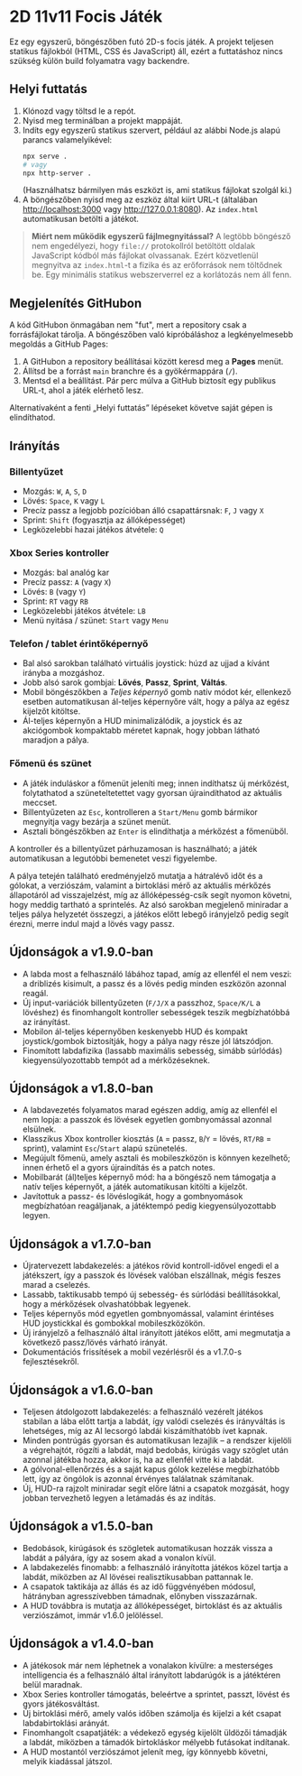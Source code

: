 # 2D 11v11 Focis Játék

Ez egy egyszerű, böngészőben futó 2D-s focis játék. A projekt teljesen statikus fájlokból (HTML, CSS és JavaScript) áll, ezért a futtatáshoz nincs szükség külön build folyamatra vagy backendre.

## Helyi futtatás

1. Klónozd vagy töltsd le a repót.
2. Nyisd meg terminálban a projekt mappáját.
3. Indíts egy egyszerű statikus szervert, például az alábbi Node.js alapú parancs valamelyikével:
   ```bash
   npx serve .
   # vagy
   npx http-server .
   ```
   (Használhatsz bármilyen más eszközt is, ami statikus fájlokat szolgál ki.)
4. A böngészőben nyisd meg az eszköz által kiírt URL-t (általában <http://localhost:3000> vagy <http://127.0.0.1:8080>). Az `index.html` automatikusan betölti a játékot.

> **Miért nem működik egyszerű fájlmegnyitással?**
> A legtöbb böngésző nem engedélyezi, hogy `file://` protokollról betöltött oldalak JavaScript kódból más fájlokat olvassanak. Ezért közvetlenül megnyitva az `index.html`-t a fizika és az erőforrások nem töltődnek be. Egy minimális statikus webszerverrel ez a korlátozás nem áll fenn.

## Megjelenítés GitHubon

A kód GitHubon önmagában nem "fut", mert a repository csak a forrásfájlokat tárolja. A böngészőben való kipróbáláshoz a legkényelmesebb megoldás a GitHub Pages:

1. A GitHubon a repository beállításai között keresd meg a **Pages** menüt.
2. Állítsd be a forrást `main` branchre és a gyökérmappára (`/`).
3. Mentsd el a beállítást. Pár perc múlva a GitHub biztosít egy publikus URL-t, ahol a játék elérhető lesz.

Alternatívaként a fenti „Helyi futtatás” lépéseket követve saját gépen is elindíthatod.

## Irányítás

### Billentyűzet

- Mozgás: `W`, `A`, `S`, `D`
- Lövés: `Space`, `K` vagy `L`
- Precíz passz a legjobb pozícióban álló csapattársnak: `F`, `J` vagy `X`
- Sprint: `Shift` (fogyasztja az állóképességet)
- Legközelebbi hazai játékos átvétele: `Q`

### Xbox Series kontroller

- Mozgás: bal analóg kar
- Precíz passz: `A` (vagy `X`)
- Lövés: `B` (vagy `Y`)
- Sprint: `RT` vagy `RB`
- Legközelebbi játékos átvétele: `LB`
- Menü nyitása / szünet: `Start` vagy `Menu`

### Telefon / tablet érintőképernyő

- Bal alsó sarokban található virtuális joystick: húzd az ujjad a kívánt irányba a mozgáshoz.
- Jobb alsó sarok gombjai: **Lövés**, **Passz**, **Sprint**, **Váltás**.
- Mobil böngészőkben a *Teljes képernyő* gomb natív módot kér, ellenkező esetben automatikusan ál-teljes képernyőre vált, hogy a pálya az egész kijelzőt kitöltse.
- Ál-teljes képernyőn a HUD minimalizálódik, a joystick és az akciógombok kompaktabb méretet kapnak, hogy jobban látható maradjon a pálya.

### Főmenü és szünet

- A játék induláskor a főmenüt jeleníti meg; innen indíthatsz új mérkőzést, folytathatod a szüneteltetettet vagy gyorsan újraindíthatod az aktuális meccset.
- Billentyűzeten az `Esc`, kontrolleren a `Start/Menu` gomb bármikor megnyitja vagy bezárja a szünet menüt.
- Asztali böngészőkben az `Enter` is elindíthatja a mérkőzést a főmenüből.

A kontroller és a billentyűzet párhuzamosan is használható; a játék automatikusan a legutóbbi bemenetet veszi figyelembe.

A pálya tetején található eredményjelző mutatja a hátralévő időt és a gólokat, a verziószám, valamint a birtoklási mérő az aktuális mérkőzés állapotáról ad visszajelzést, míg az állóképesség-csík segít nyomon követni, hogy meddig tartható a sprintelés. Az alsó sarokban megjelenő miniradar a teljes pálya helyzetét összegzi, a játékos előtt lebegő irányjelző pedig segít érezni, merre indul majd a lövés vagy passz.

## Újdonságok a v1.9.0-ban

- A labda most a felhasználó lábához tapad, amíg az ellenfél el nem veszi: a driblizés kisimult, a passz és a lövés pedig minden eszközön azonnal reagál.
- Új input-variációk billentyűzeten (`F/J/X` a passzhoz, `Space/K/L` a lövéshez) és finomhangolt kontroller sebességek teszik megbízhatóbbá az irányítást.
- Mobilon ál-teljes képernyőben keskenyebb HUD és kompakt joystick/gombok biztosítják, hogy a pálya nagy része jól látszódjon.
- Finomított labdafizika (lassabb maximális sebesség, simább súrlódás) kiegyensúlyozottabb tempót ad a mérkőzéseknek.

## Újdonságok a v1.8.0-ban

- A labdavezetés folyamatos marad egészen addig, amíg az ellenfél el nem lopja: a passzok és lövések egyetlen gombnyomással azonnal elsülnek.
- Klasszikus Xbox kontroller kiosztás (`A` = passz, `B`/`Y` = lövés, `RT/RB` = sprint), valamint `Esc`/`Start` alapú szünetelés.
- Megújult főmenü, amely asztali és mobileszközön is könnyen kezelhető; innen érhető el a gyors újraindítás és a patch notes.
- Mobilbarát (ál)teljes képernyő mód: ha a böngésző nem támogatja a natív teljes képernyőt, a játék automatikusan kitölti a kijelzőt.
- Javítottuk a passz- és lövéslogikát, hogy a gombnyomások megbízhatóan reagáljanak, a játéktempó pedig kiegyensúlyozottabb legyen.

## Újdonságok a v1.7.0-ban

- Újratervezett labdakezelés: a játékos rövid kontroll-idővel engedi el a játékszert, így a passzok és lövések valóban elszállnak, mégis feszes marad a cselezés.
- Lassabb, taktikusabb tempó új sebesség- és súrlódási beállításokkal, hogy a mérkőzések olvashatóbbak legyenek.
- Teljes képernyős mód egyetlen gombnyomással, valamint érintéses HUD joystickkal és gombokkal mobileszközökön.
- Új irányjelző a felhasználó által irányított játékos előtt, ami megmutatja a következő passz/lövés várható irányát.
- Dokumentációs frissítések a mobil vezérlésről és a v1.7.0-s fejlesztésekről.

## Újdonságok a v1.6.0-ban

- Teljesen átdolgozott labdakezelés: a felhasználó vezérelt játékos stabilan a lába előtt tartja a labdát, így valódi cselezés és irányváltás is lehetséges, míg az AI lecsorgó labdái kiszámíthatóbb ívet kapnak.
- Minden pontrúgás gyorsan és automatikusan lezajlik – a rendszer kijelöli a végrehajtót, rögzíti a labdát, majd bedobás, kirúgás vagy szöglet után azonnal játékba hozza, akkor is, ha az ellenfél vitte ki a labdát.
- A gólvonal-ellenőrzés és a saját kapus gólok kezelése megbízhatóbb lett, így az öngólok is azonnal érvényes találatnak számítanak.
- Új, HUD-ra rajzolt miniradar segít előre látni a csapatok mozgását, hogy jobban tervezhető legyen a letámadás és az indítás.

## Újdonságok a v1.5.0-ban

- Bedobások, kirúgások és szögletek automatikusan hozzák vissza a labdát a pályára, így az sosem akad a vonalon kívül.
- A labdakezelés finomabb: a felhasználó irányította játékos közel tartja a labdát, miközben az AI lövései realisztikusabban pattannak le.
- A csapatok taktikája az állás és az idő függvényében módosul, hátrányban agresszívebben támadnak, előnyben visszazárnak.
- A HUD továbbra is mutatja az állóképességet, birtoklást és az aktuális verziószámot, immár v1.6.0 jelöléssel.

## Újdonságok a v1.4.0-ban

- A játékosok már nem léphetnek a vonalakon kívülre: a mesterséges intelligencia és a felhasználó által irányított labdarúgók is a játéktéren belül maradnak.
- Xbox Series kontroller támogatás, beleértve a sprintet, passzt, lövést és gyors játékosváltást.
- Új birtoklási mérő, amely valós időben számolja és kijelzi a két csapat labdabirtoklási arányát.
- Finomhangolt csapatjáték: a védekező egység kijelölt üldözői támadják a labdát, miközben a támadók birtokláskor mélyebb futásokat indítanak.
- A HUD mostantól verziószámot jelenít meg, így könnyebb követni, melyik kiadással játszol.

